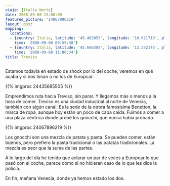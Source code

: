 ```yaml
---
viaje: [Italia Norte]
date: 2008-09-08 23:00:00
featured_picture: '24067896219'
layout: post
mapping:
  locations:
  - {country: Italia, latitude: '45.462057', longitude: '10.621719', place: Lugana,
    time: '2008-09-08 09:55:38'}
  - {country: Italia, latitude: '45.666388', longitude: '12.242175', place: Treviso,
    time: '2008-09-08 11:06:34'}
title: Treviso
---
```

Estamos todavía en estado de shock por lo del coche, veremos en qué acaba y si nos timan o no los de Europcar.

{{% imgproc 24435685505 %}}

Emprendimos ruta hacia Treviso, sin parar. Y llegamos más o menos a la hora de comer. Treviso es una ciudad industrial al norte de Venecia, también con algún canal. Es la sede de la otrora famosísima Benetton, la marca de ropa, aunque hoy están un poco de capa caída. Fuimos a comer a una plaza céntrica donde probé los gnocchi, que nunca había probado.

{{% imgproc 24067896219 %}}

Los gnocchi son una mezcla de patata y pasta. Se pueden comer, están buenos, pero prefiero la pasta tradicional o las patatas tradicionales. La mezcla es peor que la suma de las partes.

A lo largo del día he tenido que aclarar un par de veces a Europcar lo que pasó con el coche, parece como si no hicieran caso de lo que les dice la policía.

En fin, mañana Venecia, donde ya hemos estado los dos.
